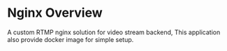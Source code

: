# Nginx Overview

A custom RTMP nginx solution for video stream backend, This application also provide docker image for simple setup.


